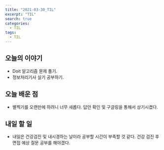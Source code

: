 ```yaml
---
title: "2021-03-30_TIL"
excerpt: "TIL"
search: true
categories: 
  - TIL
tags: 
  - TIL
---
```


## 오늘의 이야기

- Doit 알고리즘 문제 풀기.
- 정보처리기사 실기 공부하기.


## 오늘 배운 점

- 별찍기를 오랜만에 하려니 너무 새롭다. 답안 확인 및 구글링을 통해서 상기시켰다.




## 내일 할 일

- 내일은 건강검진 및 내시경하는 날이라 공부할 시간이 부족할 것 같다. 건강 검진 후 면접 예상 질문 공부를 해야겠다.

